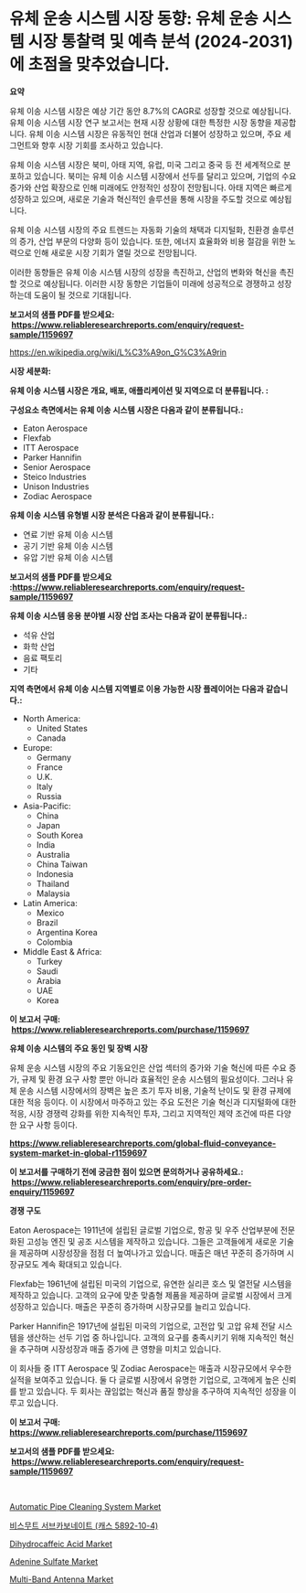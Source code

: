 <p><h1>유체 운송 시스템 시장 동향: 유체 운송 시스템 시장 통찰력 및 예측 분석 (2024-2031)에 초점을 맞추었습니다.</h1></p><p><strong>요약</strong></p>
<p><p>유체 이송 시스템 시장은 예상 기간 동안 8.7%의 CAGR로 성장할 것으로 예상됩니다. 유체 이송 시스템 시장 연구 보고서는 현재 시장 상황에 대한 특정한 시장 동향을 제공합니다. 유체 이송 시스템 시장은 유동적인 현대 산업과 더불어 성장하고 있으며, 주요 세그먼트와 향후 시장 기회를 조사하고 있습니다. </p><p>유체 이송 시스템 시장은 북미, 아태 지역, 유럽, 미국 그리고 중국 등 전 세계적으로 분포하고 있습니다. 북미는 유체 이송 시스템 시장에서 선두를 달리고 있으며, 기업의 수요 증가와 산업 확장으로 인해 미래에도 안정적인 성장이 전망됩니다. 아태 지역은 빠르게 성장하고 있으며, 새로운 기술과 혁신적인 솔루션을 통해 시장을 주도할 것으로 예상됩니다. </p><p>유체 이송 시스템 시장의 주요 트렌드는 자동화 기술의 채택과 디지털화, 친환경 솔루션의 증가, 산업 부문의 다양화 등이 있습니다. 또한, 에너지 효율화와 비용 절감을 위한 노력으로 인해 새로운 시장 기회가 열릴 것으로 전망됩니다. </p><p>이러한 동향들은 유체 이송 시스템 시장의 성장을 촉진하고, 산업의 변화와 혁신을 촉진할 것으로 예상됩니다. 이러한 시장 동향은 기업들이 미래에 성공적으로 경쟁하고 성장하는데 도움이 될 것으로 기대됩니다.</p></p>
<p><strong>보고서의 샘플 PDF를 받으세요: &nbsp;<a href="https://www.reliableresearchreports.com/enquiry/request-sample/1159697">https://www.reliableresearchreports.com/enquiry/request-sample/1159697</a></strong></p>
<p><a href="https://en.wikipedia.org/wiki/L%C3%A9on_G%C3%A9rin">https://en.wikipedia.org/wiki/L%C3%A9on_G%C3%A9rin</a></p>
<p><strong>시장 세분화:</strong></p>
<p><strong> 유체 이송 시스템 시장은 개요, 배포, 애플리케이션 및 지역으로 더 분류됩니다. :</strong></p>
<p><strong>구성요소 측면에서는 유체 이송 시스템 시장은 다음과 같이 분류됩니다.:</strong></p>
<p><ul><li>Eaton Aerospace</li><li>Flexfab</li><li>ITT Aerospace</li><li>Parker Hannifin</li><li>Senior Aerospace</li><li>Steico Industries</li><li>Unison Industries</li><li>Zodiac Aerospace</li></ul></p>
<p><strong> 유체 이송 시스템 유형별 시장 분석은 다음과 같이 분류됩니다.:</strong></p>
<p><ul><li>연료 기반 유체 이송 시스템</li><li>공기 기반 유체 이송 시스템</li><li>유압 기반 유체 이송 시스템</li></ul></p>
<p><strong>보고서의 샘플 PDF를 받으세요 :<a href="https://www.reliableresearchreports.com/enquiry/request-sample/1159697">https://www.reliableresearchreports.com/enquiry/request-sample/1159697</a></strong></p>
<p><strong> 유체 이송 시스템 응용 분야별 시장 산업 조사는 다음과 같이 분류됩니다.:</strong></p>
<p><ul><li>석유 산업</li><li>화학 산업</li><li>음료 팩토리</li><li>기타</li></ul></p>
<p><strong>지역 측면에서 유체 이송 시스템 지역별로 이용 가능한 시장 플레이어는 다음과 같습니다.:</strong></p>
<p><ul>
    <li>
        North America:
        <ul>
            <li>United States</li>
            <li>Canada</li>
        </ul>
    </li>
    <li>
        Europe:
        <ul>
            <li>Germany</li>
            <li>France</li>
            <li>U.K.</li>
            <li>Italy</li>
            <li>Russia</li>
        </ul>
    </li>
    <li>
        Asia-Pacific:
        <ul>
            <li>China</li>
            <li>Japan</li>
            <li>South Korea</li>
            <li>India</li>
            <li>Australia</li>
            <li>China Taiwan</li>
            <li>Indonesia</li>
            <li>Thailand</li>
            <li>Malaysia</li>
        </ul>
    </li>
    <li>
        Latin America:
        <ul>
            <li>Mexico</li>
            <li>Brazil</li>
            <li>Argentina Korea</li>
            <li>Colombia</li>
        </ul>
    </li>
    <li>
        Middle East & Africa:
        <ul>
            <li>Turkey</li>
            <li>Saudi</li>
            <li>Arabia</li>
            <li>UAE</li>
            <li>Korea</li>
        </ul>
    </li>
    </ul></p>
<p><strong>이 보고서 구매: &nbsp;<a href="https://www.reliableresearchreports.com/purchase/1159697">https://www.reliableresearchreports.com/purchase/1159697</a></strong></p>
<p><strong>유체 이송 시스템의 주요 동인 및 장벽 시장</strong></p>
<p><p>유체 운송 시스템 시장의 주요 기동요인은 산업 섹터의 증가와 기술 혁신에 따른 수요 증가, 규제 및 환경 요구 사항 뿐만 아니라 효율적인 운송 시스템의 필요성이다. 그러나 유체 운송 시스템 시장에서의 장벽은 높은 초기 투자 비용, 기술적 난이도 및 환경 규제에 대한 적응 등이다. 이 시장에서 마주하고 있는 주요 도전은 기술 혁신과 디지털화에 대한 적응, 시장 경쟁력 강화를 위한 지속적인 투자, 그리고 지역적인 제약 조건에 따른 다양한 요구 사항 등이다.</p></p>
<p><strong><a href="https://www.reliableresearchreports.com/global-fluid-conveyance-system-market-in-global-r1159697">https://www.reliableresearchreports.com/global-fluid-conveyance-system-market-in-global-r1159697</a></strong></p>
<p><strong>이 보고서를 구매하기 전에 궁금한 점이 있으면 문의하거나 공유하세요.: &nbsp;<a href="https://www.reliableresearchreports.com/enquiry/pre-order-enquiry/1159697">https://www.reliableresearchreports.com/enquiry/pre-order-enquiry/1159697</a></strong></p>
<p><strong>경쟁 구도</strong></p>
<p><p>Eaton Aerospace는 1911년에 설립된 글로벌 기업으로, 항공 및 우주 산업부분에 전문화된 고성능 엔진 및 공조 시스템을 제작하고 있습니다. 그들은 고객들에게 새로운 기술을 제공하며 시장성장을 점점 더 높여나가고 있습니다. 매출은 매년 꾸준히 증가하며 시장규모도 계속 확대되고 있습니다.</p><p>Flexfab는 1961년에 설립된 미국의 기업으로, 유연한 실리콘 호스 및 열전달 시스템을 제작하고 있습니다. 고객의 요구에 맞춘 맞춤형 제품을 제공하며 글로벌 시장에서 크게 성장하고 있습니다. 매출은 꾸준히 증가하며 시장규모를 늘리고 있습니다.</p><p>Parker Hannifin은 1917년에 설립된 미국의 기업으로, 고전압 및 고압 유체 전달 시스템을 생산하는 선두 기업 중 하나입니다. 고객의 요구를 충족시키기 위해 지속적인 혁신을 추구하며 시장성장과 매출 증가에 큰 영향을 미치고 있습니다.</p><p>이 회사들 중 ITT Aerospace 및 Zodiac Aerospace는 매출과 시장규모에서 우수한 실적을 보여주고 있습니다. 둘 다 글로벌 시장에서 유명한 기업으로, 고객에게 높은 신뢰를 받고 있습니다. 두 회사는 끊임없는 혁신과 품질 향상을 추구하여 지속적인 성장을 이루고 있습니다.</p></p>
<p><strong>이 보고서 구매: &nbsp; <a href="https://www.reliableresearchreports.com/purchase/1159697">https://www.reliableresearchreports.com/purchase/1159697</a></strong></p>
<p><strong>보고서의 샘플 PDF를 받으세요: &nbsp;<a href="https://www.reliableresearchreports.com/enquiry/request-sample/1159697">https://www.reliableresearchreports.com/enquiry/request-sample/1159697</a></strong><strong></strong></p>
<p>&nbsp;</p>
<p><p><a href="https://issuu.com/reportprime-2/docs/automatic-pipe-cleaning-system-market-size-2030.pp">Automatic Pipe Cleaning System Market</a></p><p><a href="https://github.com/KellyLyncyh543964/Market-Research-Report-List-2/blob/main/1903715133859.md">비스무트 서브카보네이트 (캐스 5892-10-4)</a></p><p><a href="https://github.com/mharielmesa/Market-Research-Report-List-4/blob/main/dihydrocaffeic-acid-market.md">Dihydrocaffeic Acid Market</a></p><p><a href="https://github.com/dringals/Market-Research-Report-List-5/blob/main/adenine-sulfate-market.md">Adenine Sulfate Market</a></p><p><a href="https://issuu.com/reportprime-2/docs/multi-band-antenna-market-size-2030.pptx">Multi-Band Antenna Market</a></p></p>